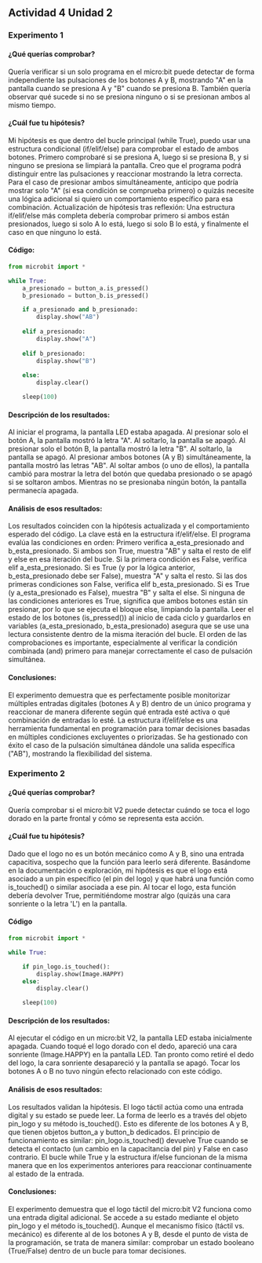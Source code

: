 ## Actividad 4 Unidad 2

### Experimento 1

#### ¿Qué querías comprobar?
Quería verificar si un solo programa en el micro:bit puede detectar de forma independiente las pulsaciones de los botones A y B, mostrando "A" en la pantalla cuando se presiona A y "B" cuando se presiona B. 
También quería observar qué sucede si no se presiona ninguno o si se presionan ambos al mismo tiempo.

#### ¿Cuál fue tu hipótesis?
Mi hipótesis es que dentro del bucle principal (while True), puedo usar una estructura condicional (if/elif/else) para comprobar el estado de ambos botones. 
Primero comprobaré si se presiona A, luego si se presiona B, y si ninguno se presiona se limpiará la pantalla. 
Creo que el programa podrá distinguir entre las pulsaciones y reaccionar mostrando la letra correcta. 
Para el caso de presionar ambos simultáneamente, anticipo que podría mostrar solo "A" (si esa condición se comprueba primero) o quizás necesite una lógica adicional si quiero un comportamiento específico para esa combinación. 
Actualización de hipótesis tras reflexión: Una estructura if/elif/else más completa debería comprobar primero si ambos están presionados, luego si solo A lo está, luego si solo B lo está, y finalmente el caso en que ninguno lo está.

#### Código:

```py
from microbit import *

while True:
    a_presionado = button_a.is_pressed()
    b_presionado = button_b.is_pressed()

    if a_presionado and b_presionado:
        display.show("AB")
   
    elif a_presionado:
        display.show("A")
   
    elif b_presionado:
        display.show("B")
    
    else:
        display.clear()

    sleep(100)
```
#### Descripción de los resultados:

Al iniciar el programa, la pantalla LED estaba apagada.
Al presionar solo el botón A, la pantalla mostró la letra "A". Al soltarlo, la pantalla se apagó.
Al presionar solo el botón B, la pantalla mostró la letra "B". Al soltarlo, la pantalla se apagó.
Al presionar ambos botones (A y B) simultáneamente, la pantalla mostró las letras "AB". Al soltar ambos (o uno de ellos), la pantalla cambió para mostrar la letra del botón que quedaba presionado o se apagó si se soltaron ambos.
Mientras no se presionaba ningún botón, la pantalla permanecía apagada.

#### Análisis de esos resultados:

Los resultados coinciden con la hipótesis actualizada y el comportamiento esperado del código.
La clave está en la estructura if/elif/else. El programa evalúa las condiciones en orden:
Primero verifica a_esta_presionado and b_esta_presionado. Si ambos son True, muestra "AB" y salta el resto de elif y else en esa iteración del bucle.
Si la primera condición es False, verifica elif a_esta_presionado. Si es True (y por la lógica anterior, b_esta_presionado debe ser False), muestra "A" y salta el resto.
Si las dos primeras condiciones son False, verifica elif b_esta_presionado. Si es True (y a_esta_presionado es False), muestra "B" y salta el else.
Si ninguna de las condiciones anteriores es True, significa que ambos botones están sin presionar, por lo que se ejecuta el bloque else, limpiando la pantalla.
Leer el estado de los botones (is_pressed()) al inicio de cada ciclo y guardarlos en variables (a_esta_presionado, b_esta_presionado) asegura que se use una lectura consistente dentro de la misma iteración del bucle.
El orden de las comprobaciones es importante, especialmente al verificar la condición combinada (and) primero para manejar correctamente el caso de pulsación simultánea.

#### Conclusiones:

El experimento demuestra que es perfectamente posible monitorizar múltiples entradas digitales (botones A y B) dentro de un único programa y reaccionar de manera diferente según qué entrada esté activa o qué combinación de entradas lo esté.
La estructura if/elif/else es una herramienta fundamental en programación para tomar decisiones basadas en múltiples condiciones excluyentes o priorizadas.
Se ha gestionado con éxito el caso de la pulsación simultánea dándole una salida específica ("AB"), mostrando la flexibilidad del sistema.


### Experimento 2

#### ¿Qué querías comprobar?
Quería comprobar si el micro:bit V2 puede detectar cuándo se toca el logo dorado en la parte frontal y cómo se representa esta acción.

#### ¿Cuál fue tu hipótesis?
Dado que el logo no es un botón mecánico como A y B, sino una entrada capacitiva, sospecho que la función para leerlo será diferente. 
Basándome en la documentación o exploración, mi hipótesis es que el logo está asociado a un pin específico (el pin del logo) y que habrá una función como is_touched() o similar asociada a ese pin. 
Al tocar el logo, esta función debería devolver True, permitiéndome mostrar algo (quizás una cara sonriente o la letra 'L') en la pantalla.

#### Código

```py
from microbit import *

while True:

    if pin_logo.is_touched():
        display.show(Image.HAPPY)
    else:
        display.clear()

    sleep(100)
```
#### Descripción de los resultados:

Al ejecutar el código en un micro:bit V2, la pantalla LED estaba inicialmente apagada.
Cuando toqué el logo dorado con el dedo, apareció una cara sonriente (Image.HAPPY) en la pantalla LED.
Tan pronto como retiré el dedo del logo, la cara sonriente desapareció y la pantalla se apagó.
Tocar los botones A o B no tuvo ningún efecto relacionado con este código.

#### Análisis de esos resultados:

Los resultados validan la hipótesis. El logo táctil actúa como una entrada digital y su estado se puede leer.
La forma de leerlo es a través del objeto pin_logo y su método is_touched(). Esto es diferente de los botones A y B, que tienen objetos button_a y button_b dedicados.
El principio de funcionamiento es similar: pin_logo.is_touched() devuelve True cuando se detecta el contacto (un cambio en la capacitancia del pin) y False en caso contrario.
El bucle while True y la estructura if/else funcionan de la misma manera que en los experimentos anteriores para reaccionar continuamente al estado de la entrada.

#### Conclusiones:

El experimento demuestra que el logo táctil del micro:bit V2 funciona como una entrada digital adicional.
Se accede a su estado mediante el objeto pin_logo y el método is_touched().
Aunque el mecanismo físico (táctil vs. mecánico) es diferente al de los botones A y B, desde el punto de vista de la programación, se trata de manera similar: comprobar un estado booleano (True/False) dentro de un bucle para tomar decisiones.





